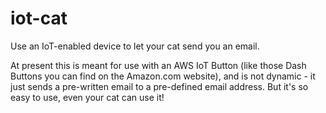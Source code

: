 # iot-cat
Use an IoT-enabled device to let your cat send you an email.

At present this is meant for use with an AWS IoT Button (like those Dash Buttons you can find on the Amazon.com website), and is not dynamic - it just sends a pre-written email to a pre-defined email address. But it's so easy to use, even your cat can use it!
